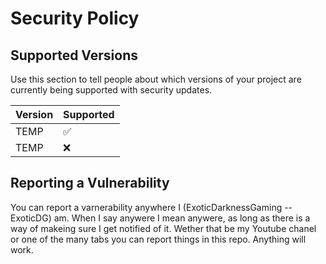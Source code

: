 # Security Policy

## Supported Versions

Use this section to tell people about which versions of your project are
currently being supported with security updates.

| Version | Supported          |
| ------- | ------------------ |
| TEMP    | :white_check_mark: |
| TEMP    | :x:                |

## Reporting a Vulnerability

  You can report a varnerability anywhere I (ExoticDarknessGaming -- ExoticDG) am. When I say anywere I mean anywere, as long as there is a way of makeing sure I get notified of it.
Wether that be my Youtube chanel or one of the many tabs you can report things in this repo. Anything will work.
